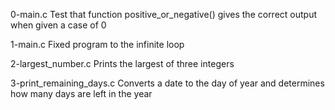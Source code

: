0-main.c	Test that function positive_or_negative() gives the correct output when given a case of 0

1-main.c	Fixed program to the infinite loop

2-largest_number.c	Prints the largest of three integers

3-print_remaining_days.c	Converts a date to the day of year and determines how many days are left in the year
